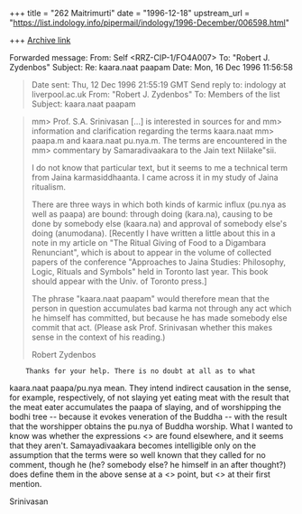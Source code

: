 +++
title = "262 Maitrimurti"
date = "1996-12-18"
upstream_url = "https://list.indology.info/pipermail/indology/1996-December/006598.html"

+++
[Archive link](https://list.indology.info/pipermail/indology/1996-December/006598.html)

Forwarded message:
From:     Self <RRZ-CIP-1/FO4A007>
To:       "Robert J. Zydenbos" <zydenbos at giasbg01.vsnl.net.in>
Subject:  Re: kaara.naat paapam
Date:     Mon, 16 Dec 1996 11:56:58

> Date sent:      Thu, 12 Dec 1996 21:55:19 GMT
> Send reply to:  indology at liverpool.ac.uk
> From:           "Robert J. Zydenbos" <zydenbos at giasbg01.vsnl.net.in>
> To:             Members of the list <indology at liverpool.ac.uk>
> Subject:        kaara.naat paapam

> mm> Prof. S.A. Srinivasan [...] is interested in sources for and
> mm> information and clarification regarding the terms kaara.naat
> mm> paapa.m and kaara.naat pu.nya.m. The terms are encountered in the
> mm> commentary by Samaradivaakara to the Jain text Niilake"sii.
> 
> I do not know that particular text, but it seems to me a technical term
> from Jaina karmasiddhaanta. I came across it in my study of Jaina
> ritualism.
> 
> There are three ways in which both kinds of karmic influx (pu.nya as well
> as paapa) are bound: through doing (kara.na), causing to be done by
> somebody else (kaara.na) and approval of somebody else's doing
> (anumodana). [Recently I have written a little about this in a note in my
> article on "The Ritual Giving of Food to a Digambara Renunciant", which is
> about to appear in the volume of collected papers of the conference
> "Approaches to Jaina Studies: Philosophy, Logic, Rituals and Symbols" held
> in Toronto last year. This book should appear with the Univ. of Toronto
> press.]
> 
> The phrase "kaara.naat paapam" would therefore mean that the person in
> question accumulates bad karma not through any act which he himself has
> committed, but because he has made somebody else commit that act. (Please
> ask Prof. Srinivasan whether this makes sense in the context of his
> reading.)
> 
> Robert Zydenbos
> 

        Thanks for your help. There is no doubt at all as to what 
kaara.naat paapa/pu.nya mean. They intend indirect causation in the 
sense, for example, respectively, of not slaying yet eating meat with 
the result that the meat eater accumulates the paapa of slaying, and 
of worshipping the bodhi tree -- because it evokes veneration of the 
Buddha -- with the result that the worshipper obtains the pu.nya of 
Buddha worship. What I wanted to know was whether the expressions 
<<as such>> are found elsewhere, and it seems that they aren't. 
Samayadivaakara becomes intelligible only on the assumption that the 
terms were so well known that they called for no comment, though he 
(he? somebody else? he himself in an after thought?) does define them 
in the above sense at a <<later>> point, but <<not>> at their first 
mention.

Srinivasan 














